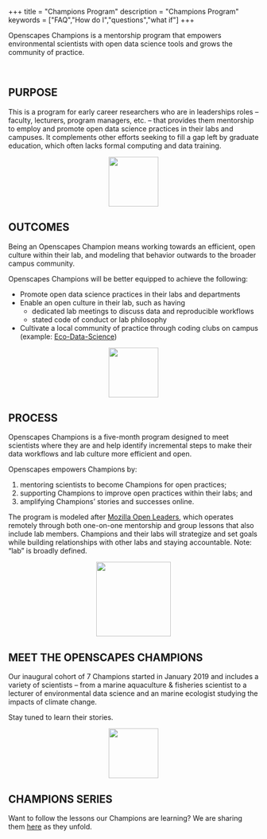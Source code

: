 +++
title = "Champions Program"
description = "Champions Program"
keywords = ["FAQ","How do I","questions","what if"]
+++

Openscapes Champions is a mentorship program that empowers environmental scientists with open data science tools and grows the community of practice. 

<br>

## PURPOSE

This is a program for early career researchers who are in leaderships roles – faculty, lecturers, program managers, etc. – that provides them mentorship to employ and promote open data science practices in their labs and campuses. It complements other efforts seeking to fill a gap left by graduate education, which often lacks formal computing and data training. 

<!---Through mentorship meetings with Champions and members of their labs, Openscapes provides these emerging scientific leaders to have the opportunity to engage with existing open practices and guide their labs take the next steps appropriate for them.

**Openscapes helps scientists become visible champions for open data science practices and promote them through their labs, teaching, and departments.**

Openscapes Champions is a mentorship program for early career researchers in leadership roles (e.g. faculty, lecturers, program managers) that helps them become visible Champions for open practices. It is designed with the vision that although scientific leaders were not formally trained in open data science practices, they can value and enable these practices through their labs, teaching, and departments.

--->


<!---

This is creating more scientists who promote something they value, not creating champions in the sports context.

https://bids.berkeley.edu/news/new-report-career-paths-and-prospects-academic-data-science--->

<center><img src="/img/horst_openscapes_desert_agave.png" width="100px"></center>

## OUTCOMES

Being an Openscapes Champion means working towards an efficient, open culture within their lab, and modeling that behavior outwards to the broader campus community.

Openscapes Champions will be better equipped to achieve the following:

- Promote open data science practices in their labs and departments
- Enable an open culture in their lab, such as having
  - dedicated lab meetings to discuss data and reproducible workflows
  - stated code of conduct or lab philosophy
- Cultivate a local community of practice through coding clubs on campus (example: [Eco-Data-Science](http://eco-data-science.github.io/))

<center><img src="/img/horst_openscapes_desert_tortoise.png" width="100px"></center>

## PROCESS

Openscapes Champions is a five-month program designed to meet scientists where they are and help identify incremental steps to make their data workflows and lab culture more efficient and open.  

Openscapes empowers Champions by: 

1. mentoring scientists to become Champions for open practices; 
2. supporting Champions to improve open practices within their labs; and 
3. amplifying Champions’ stories and successes online.

The program is modeled after [Mozilla Open Leaders](https://foundation.mozilla.org/en/opportunity/mozilla-open-leaders/), which operates remotely through both one-on-one mentorship and group lessons that also include lab members. Champions and their labs will strategize and set goals while building relationships with other labs and staying accountable. Note: “lab” is broadly defined.


<!---
You don’t have to be a mentee to get involved in the culture shift. We welcome members of the broader scientific and open community to join us
<p></p>
<a href="/contact" class="btn btn-small btn-template-main">Get involved</a>
<p></p>

--->

<center><img src="/img/horst_openscapes_desert_snake.png" width="150px"></center>

## MEET THE OPENSCAPES CHAMPIONS

Our inaugural cohort of 7 Champions started in January 2019 and includes a variety of scientists – from a marine aquaculture & fisheries scientist to a lecturer of environmental data science and an marine ecologist studying the impacts of climate change.

Stay tuned to learn their stories.

<center><img src="/img/horst_openscapes_desert_roadrunner.png" width="100px"></center>



## CHAMPIONS SERIES

Want to follow the lessons our Champions are learning? We are sharing them [here](https://openscapes.github.io/series/) as they unfold. 


<!---

A lecturer of data science and statistics in an environmentally-focused graduate program.  
 
An ecologist studying the impacts of climate change on ocean life.
  
A marine aquaculture & fisheries scientist studying global systems. 

--->



<br>

<!--
## COHORT 1

Our inaugural cohort of Champions: we have six amazing individuals. 

<br>

#### Allison Horst, PhD

> A lecturer of data science and statistics in an environmentally-focused graduate program.

<br>

#### Nina Therkildsen, PhD

> A jfaldkajfdkaj

<br>


#### Malin Pinsky, PhD

> An ecologist studying the impacts of climate change on ocean life.

<br>

#### Halley Froehlich, PhD

> A soon-to-be Assistant Professor in Environmental Studies and Ecology, Evolution & Marine Biology at UCSB studying marine aquaculture & fisheries under climate change.

<br>

  

---

> In case you haven't found the answer for your question please feel free to contact us, our customer support will be happy to help you.


-->
